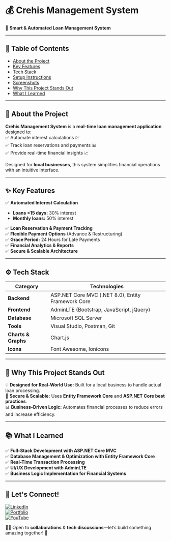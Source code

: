 # 💰 Crehis Management System  

🚀 **Smart & Automated Loan Management System**  



---

## 📌 Table of Contents
- [About the Project](#about-the-project)  
- [Key Features](#key-features)  
- [Tech Stack](#tech-stack)  
- [Setup Instructions](#setup-instructions)  
- [Screenshots](#screenshots)  
- [Why This Project Stands Out](#why-this-project-stands-out)  
- [What I Learned](#what-i-learned)  

---

## 📝 About the Project  
**Crehis Management System** is a **real-time loan management application** designed to:  
✅ Automate interest calculations 💹  
✅ Track loan reservations and payments 📊  
✅ Provide real-time financial insights 📈  

Designed for **local businesses**, this system simplifies financial operations with an intuitive interface.

---

## ✨ Key Features  

✅ **Automated Interest Calculation**  
   - **Loans <15 days:** 30% interest  
   - **Monthly loans:** 50% interest  

✅ **Loan Reservation & Payment Tracking**  
✅ **Flexible Payment Options** (Advance & Restructuring)  
✅ **Grace Period:** 24 Hours for Late Payments  
✅ **Financial Analytics & Reports**  
✅ **Secure & Scalable Architecture** 



---

## ⚙️ Tech Stack  

| **Category** | **Technologies** |
|-------------|----------------|
| **Backend** | ASP.NET Core MVC (.NET 8.0), Entity Framework Core |
| **Frontend** | AdminLTE (Bootstrap, JavaScript, jQuery) |
| **Database** | Microsoft SQL Server |
| **Tools** | Visual Studio, Postman, Git |
| **Charts & Graphs** | Chart.js |
| **Icons** | Font Awesome, Ionicons |

---



## 🚀 Why This Project Stands Out  
💡 **Designed for Real-World Use:** Built for a local business to handle actual loan processing.  
🔐 **Secure & Scalable:** Uses **Entity Framework Core** and **ASP.NET Core best practices**.  
📊 **Business-Driven Logic:** Automates financial processes to reduce errors and increase efficiency.  

---

## 📚 What I Learned  
✅ **Full-Stack Development with ASP.NET Core MVC**  
✅ **Database Management & Optimization with Entity Framework Core**  
✅ **Real-Time Transaction Processing**  
✅ **UI/UX Development with AdminLTE**  
✅ **Business Logic Implementation for Financial Systems**  

---

## 🔗 Let's Connect!  

[![LinkedIn](https://img.shields.io/badge/LinkedIn-blue?logo=linkedin)](https://www.linkedin.com/in/sphesihlengidi24prodotnet)  
[![Portfolio](https://img.shields.io/badge/Portfolio-Website-green)](https://prodotnet.github.io/sphesihlengidi/)  
[![YouTube](https://img.shields.io/badge/YouTube-Coding%20Tutorials-red?logo=youtube)](https://www.youtube.com/@prodotnet)  

👨‍💻 Open to **collaborations** & **tech discussions**—let’s build something amazing together! 🚀
